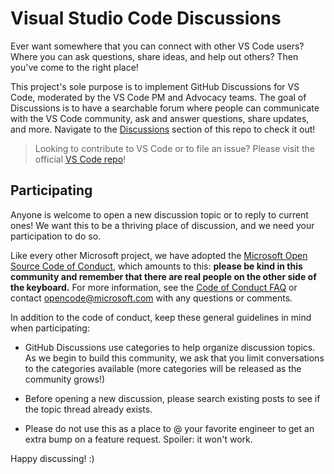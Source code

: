 # Visual Studio Code Discussions

Ever want somewhere that you can connect with other VS Code users? Where you can ask questions, share ideas, and help out others? Then you've come to the right place!

This project's sole purpose is to implement GitHub Discussions for VS Code, moderated by the VS Code PM and Advocacy teams. The goal of Discussions is to have a searchable forum where people can communicate with the VS Code community, ask and answer questions, share updates, and more. Navigate to the [Discussions](https://github.com/microsoft/vscode-discussions/discussions) section of this repo to check it out!

> Looking to contribute to VS Code or to file an issue? Please visit the official [VS Code repo](https://github.com/microsoft/vscode)!

## Participating

Anyone is welcome to open a new discussion topic or to reply to current ones! We want this to be a thriving place of discussion, and we need your participation to do so.

Like every other Microsoft project, we have adopted the [Microsoft Open Source Code of Conduct](https://opensource.microsoft.com/codeofconduct/), which amounts to this: **please be kind in this community and remember that there are real people on the other side of the keyboard.**
For more information, see the [Code of Conduct FAQ](https://opensource.microsoft.com/codeofconduct/faq/) or
contact [opencode@microsoft.com](mailto:opencode@microsoft.com) with any questions or comments. 

In addition to the code of conduct, keep these general guidelines in mind when participating:

- GitHub Discussions use categories to help organize discussion topics. As we begin to build this community, we ask that you limit conversations to the categories available (more categories will be released as the community grows!) 

- Before opening a new discussion, please search existing posts to see if the topic thread already exists.

- Please do not use this as a place to @ your favorite engineer to get an extra bump on a feature request. Spoiler: it won't work.

Happy discussing! :)

